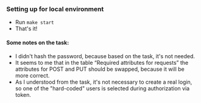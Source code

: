 ### Setting up for local environment

- Run `make start`
- That's it!

#### Some notes on the task:

- I didn't hash the password, because based on the task, it's not needed.
- It seems to me that in the table “Required attributes for requests” the attributes for POST and PUT should be swapped,
because it will be more correct.
- As I understood from the task, it's not necessary to create a real login, so one of the "hard-coded" users is 
selected during authorization via token.